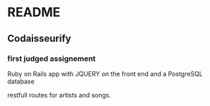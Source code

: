 # README

## Codaisseurify

### first judged assignement

Ruby on Rails app with JQUERY on the front end and a PostgreSQL database

restfull routes for artists and songs.

